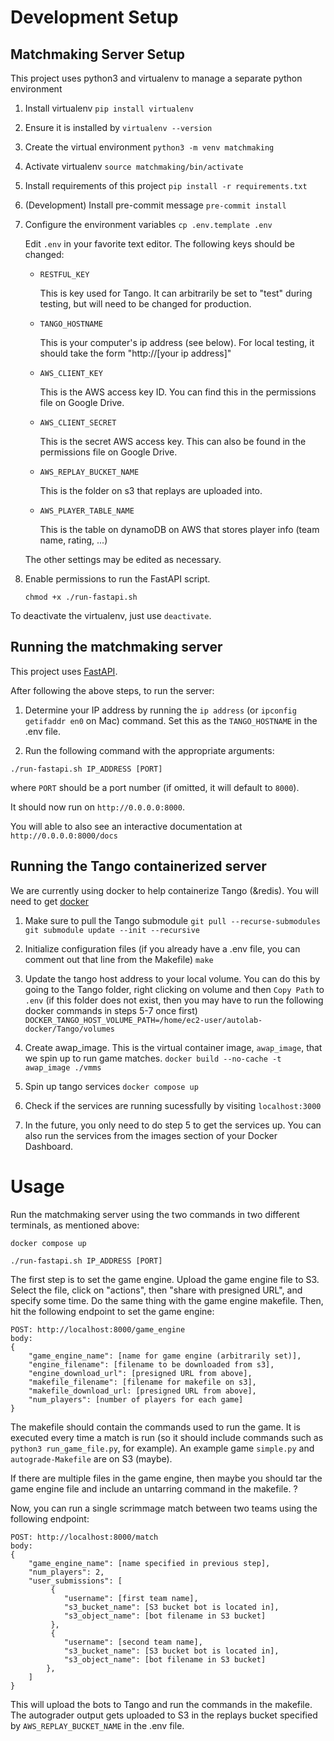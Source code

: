 # Development Setup

## Matchmaking Server Setup

This project uses python3 and virtualenv to manage a separate python environment

1. Install virtualenv
   `pip install virtualenv`

2. Ensure it is installed by
   `virtualenv --version`

3. Create the virtual environment
   `python3 -m venv matchmaking`

4. Activate virtualenv
   `source matchmaking/bin/activate`

5. Install requirements of this project
   `pip install -r requirements.txt`

6. (Development) Install pre-commit message
   `pre-commit install`

7. Configure the environment variables
   `cp .env.template .env`

   Edit `.env` in your favorite text editor. The following keys should be changed:

   - `RESTFUL_KEY`

      This is key used for Tango. It can arbitrarily be set to "test" during testing, but will need to be changed for production.

   - `TANGO_HOSTNAME`

      This is your computer's ip address (see below). For local testing, it should take the form "http://[your ip address]"

   - `AWS_CLIENT_KEY`

      This is the AWS access key ID. You can find this in the permissions file on Google Drive.

   - `AWS_CLIENT_SECRET`

      This is the secret AWS access key. This can also be found in the permissions file on Google Drive.

   - `AWS_REPLAY_BUCKET_NAME`

      This is the folder on s3 that replays are uploaded into.

   - `AWS_PLAYER_TABLE_NAME`

      This is the table on dynamoDB on AWS that stores player info (team name, rating, ...)

   The other settings may be edited as necessary.

8. Enable permissions to run the FastAPI script.

   `chmod +x ./run-fastapi.sh`

To deactivate the virtualenv, just use `deactivate`.

## Running the matchmaking server

This project uses [FastAPI](https://fastapi.tiangolo.com/).

After following the above steps, to run the server:

1. Determine your IP address by running the `ip address` (or `ipconfig getifaddr en0` on Mac) command. Set this as the `TANGO_HOSTNAME` in the .env file.

2. Run the following command with the appropriate arguments:

`./run-fastapi.sh IP_ADDRESS [PORT]`

where `PORT` should be a port number (if omitted, it will default to `8000`).

It should now run on `http://0.0.0.0:8000`.

You will able to also see an interactive documentation at `http://0.0.0.0:8000/docs`

## Running the Tango containerized server

We are currently using docker to help containerize Tango (&redis). You will need to get [docker](https://docs.docker.com/get-docker/)

1. Make sure to pull the Tango submodule
   `git pull --recurse-submodules`
   `git submodule update --init --recursive`

2. Initialize configuration files (if you already have a .env file, you can comment out that line from the Makefile)
   `make`

3. Update the tango host address to your local volume. You can do this by going to the Tango folder, right clicking on volume and then `Copy Path` to `.env` (if this folder does not exist, then you may have to run the following docker commands in steps 5-7 once first)
   `DOCKER_TANGO_HOST_VOLUME_PATH=/home/ec2-user/autolab-docker/Tango/volumes`

4. Create awap_image. This is the virtual container image, `awap_image`, that we spin up to run game matches.
   `docker build --no-cache -t awap_image ./vmms`

5. Spin up tango services
   `docker compose up`

6. Check if the services are running sucessfully by visiting `localhost:3000`

7. In the future, you only need to do step 5 to get the services up. You can also run the services from the images section of your Docker Dashboard.

# Usage
Run the matchmaking server using the two commands in two different terminals, as mentioned above:

`docker compose up`

`./run-fastapi.sh IP_ADDRESS [PORT]`

The first step is to set the game engine. Upload the game engine file to S3. Select the file, click on "actions", then "share with presigned URL", and specify some time. Do the same thing with the game engine makefile. Then, hit the following endpoint to set the game engine:

```
POST: http://localhost:8000/game_engine
body:
{
    "game_engine_name": [name for game engine (arbitrarily set)],
    "engine_filename": [filename to be downloaded from s3],
    "engine_download_url": [presigned URL from above],
    "makefile_filename": [filename for makefile on s3],
    "makefile_download_url: [presigned URL from above],
    "num_players": [number of players for each game]
}
```

The makefile should contain the commands used to run the game. It is executed every time a match is run (so it should include commands such as `python3 run_game_file.py`, for example). An example game `simple.py` and `autograde-Makefile` are on S3 (maybe).

If there are multiple files in the game engine, then maybe you should tar the game engine file and include an untarring command in the makefile.  ?

Now, you can run a single scrimmage match between two teams using the following endpoint:

```
POST: http://localhost:8000/match
body:
{
    "game_engine_name": [name specified in previous step],
    "num_players": 2,
    "user_submissions": [
         {
            "username": [first team name],
            "s3_bucket_name": [S3 bucket bot is located in],
            "s3_object_name": [bot filename in S3 bucket]
         },
         {
            "username": [second team name],
            "s3_bucket_name": [S3 bucket bot is located in],
            "s3_object_name": [bot filename in S3 bucket]
        },
    ]
}
```

This will upload the bots to Tango and run the commands in the makefile. The autograder output gets uploaded to S3 in the replays bucket specified by `AWS_REPLAY_BUCKET_NAME` in the .env file.
